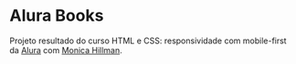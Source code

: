 # Alura Books
Projeto resultado do curso HTML e CSS: responsividade com mobile-first da [Alura](https://www.alura.com.br/) com [Monica Hillman](https://github.com/MonicaHillman).
